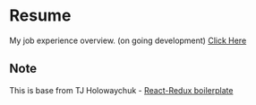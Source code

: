 # Resume
My job experience overview. (on going development) [Click Here](http://aldrenterante.vita.surge.sh)

## Note
This is base from TJ Holowaychuk  - [React-Redux boilerplate](https://github.com/tj/frontend-boilerplate)

